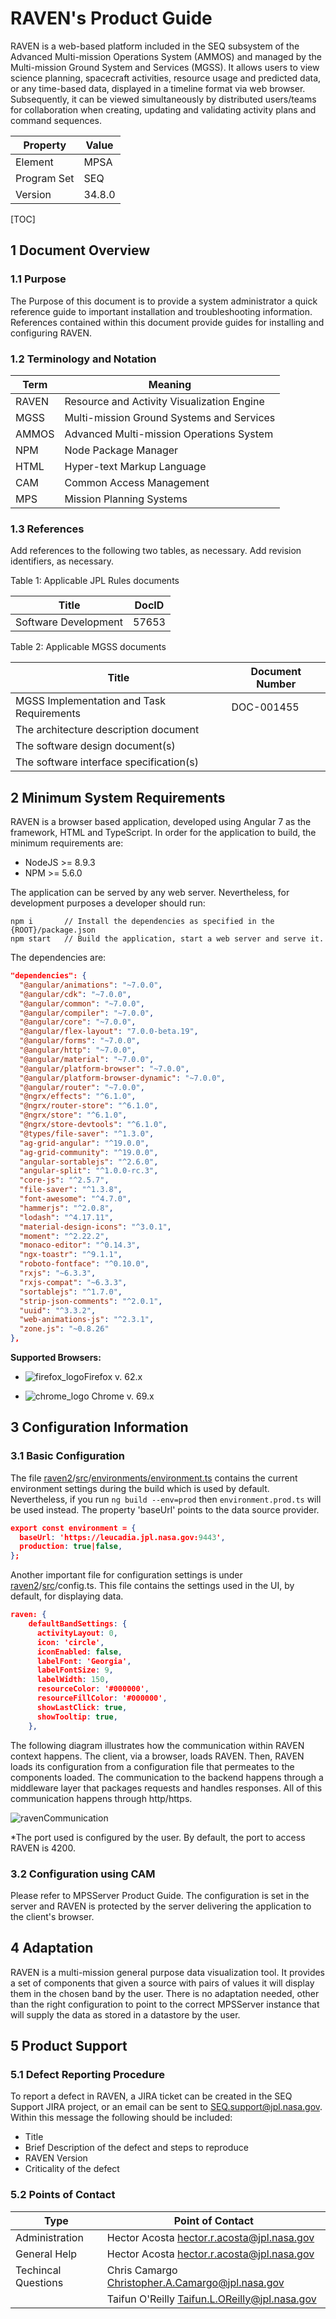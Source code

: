 # RAVEN's Product Guide

RAVEN is a web-based platform included in the SEQ subsystem of the Advanced Multi-mission Operations System (AMMOS) and managed by the Multi-mission Ground System and Services (MGSS). It allows users to view science planning, spacecraft activities, resource usage and predicted data, or any time-based data, displayed in a timeline format via web browser. Subsequently, it can be viewed simultaneously by distributed users/teams for collaboration when creating, updating and validating activity plans and command sequences.

| **Property** | **Value** |
| ------------ | --------- |
| Element      | MPSA      |
| Program Set  | SEQ       |
| Version      | 34.8.0    |



[TOC]

## 1 Document Overview

### 1.1             Purpose

The Purpose of this document is to provide a system administrator a quick reference guide to important installation and troubleshooting information. References contained within this document provide guides for installing and configuring RAVEN.

### 1.2             Terminology and Notation

| Term  | Meaning                                    |
| ----- | ------------------------------------------ |
| RAVEN | Resource and Activity Visualization Engine |
| MGSS  | Multi-mission Ground Systems and Services  |
| AMMOS | Advanced Multi-mission Operations System   |
| NPM   | Node Package Manager                       |
| HTML  | Hyper-text Markup Language                 |
| CAM   | Common Access Management                   |
| MPS   | Mission Planning Systems                   |



### 1.3             References

Add references to the following two tables, as necessary. Add revision identifiers, as necessary.

Table 1: Applicable JPL Rules documents

| Title                | DocID |
| -------------------- | ----- |
| Software Development | 57653 |

Table 2: Applicable MGSS documents

| Title                                     | Document Number |
| ----------------------------------------- | --------------- |
| MGSS Implementation and Task Requirements | DOC-001455      |
| The architecture   description document   |                 |
| The software design   document(s)         |                 |
| The software   interface specification(s) |                 |



## 2 Minimum System Requirements

RAVEN is a browser based application, developed using Angular 7 as the framework, HTML and TypeScript. In order for the application to build, the minimum requirements are:

- NodeJS >= 8.9.3
- NPM >= 5.6.0

The application can be served by any web server. Nevertheless, for development purposes a developer should run: 

```shell
npm i 		// Install the dependencies as specified in the {ROOT}/package.json
npm start	// Build the application, start a web server and serve it. 
```

The dependencies are: 

```json
"dependencies": {
  "@angular/animations": "~7.0.0",
  "@angular/cdk": "~7.0.0",
  "@angular/common": "~7.0.0",
  "@angular/compiler": "~7.0.0",
  "@angular/core": "~7.0.0",
  "@angular/flex-layout": "7.0.0-beta.19",
  "@angular/forms": "~7.0.0",
  "@angular/http": "~7.0.0",
  "@angular/material": "~7.0.0",
  "@angular/platform-browser": "~7.0.0",
  "@angular/platform-browser-dynamic": "~7.0.0",
  "@angular/router": "~7.0.0",
  "@ngrx/effects": "^6.1.0",
  "@ngrx/router-store": "^6.1.0",
  "@ngrx/store": "^6.1.0",
  "@ngrx/store-devtools": "^6.1.0",
  "@types/file-saver": "^1.3.0",
  "ag-grid-angular": "^19.0.0",
  "ag-grid-community": "^19.0.0",
  "angular-sortablejs": "^2.6.0",
  "angular-split": "^1.0.0-rc.3",
  "core-js": "^2.5.7",
  "file-saver": "^1.3.8",
  "font-awesome": "^4.7.0",
  "hammerjs": "^2.0.8",
  "lodash": "^4.17.11",
  "material-design-icons": "^3.0.1",
  "moment": "^2.22.2",
  "monaco-editor": "^0.14.3",
  "ngx-toastr": "^9.1.1",
  "roboto-fontface": "^0.10.0",
  "rxjs": "~6.3.3",
  "rxjs-compat": "~6.3.3",
  "sortablejs": "^1.7.0",
  "strip-json-comments": "^2.0.1",
  "uuid": "^3.3.2",
  "web-animations-js": "^2.3.1",
  "zone.js": "~0.8.26"
},
```



**Supported Browsers:** 

- ![firefox_logo](./images/firefox_logo.png)Firefox v. 62.x

- ![chrome_logo](./images/chrome_logo.png) Chrome v. 69.x



## 3 Configuration Information

### 3.1 Basic Configuration

The file [raven2](https://github.jpl.nasa.gov/MPS/raven2)/[src](https://github.jpl.nasa.gov/MPS/raven2/tree/develop/src)/[environments/environment.ts](https://github.jpl.nasa.gov/MPS/raven2/tree/develop/src/environments/environment.ts) contains the current environment settings during the build which is used by default. Nevertheless, if you run `ng build --env=prod` then `environment.prod.ts` will be used instead. The property 'baseUrl' points to the data source provider. 

```json
export const environment = {
  baseUrl: 'https://leucadia.jpl.nasa.gov:9443',
  production: true|false,
};
```



Another important file for configuration settings is under [raven2](https://github.jpl.nasa.gov/MPS/raven2/config.ts)/[src](https://github.jpl.nasa.gov/MPS/raven2/tree/develop/src)/config.ts. This file contains the settings used in the UI, by default, for displaying data. 

```json
raven: {
    defaultBandSettings: {
      activityLayout: 0,
      icon: 'circle',
      iconEnabled: false,
      labelFont: 'Georgia',
      labelFontSize: 9,
      labelWidth: 150,
      resourceColor: '#000000',
      resourceFillColor: '#000000',
      showLastClick: true,
      showTooltip: true,
    },
```

 

The following diagram illustrates how the communication within RAVEN context happens. The client, via a browser, loads RAVEN. Then, RAVEN loads its configuration from a configuration file that permeates to the components loaded. The communication to the backend happens through a middleware layer that packages requests and handles responses. All of this communication happens through http/https. 



![ravenCommunication](./images/ravenCommunication.png)

*The port used is configured by the user. By default, the port to access RAVEN is 4200. 



### 3.2  Configuration using CAM

Please refer to MPSServer Product Guide. The configuration is set in the server and RAVEN is protected by the server delivering the application to the client's browser. 



## 4 Adaptation

RAVEN is a multi-mission general purpose data visualization tool. It provides a set of components that given a source with pairs of values it will display them in the chosen band by the user. There is no adaptation needed, other than the right configuration to point to the correct MPSServer instance that will supply the data as stored in a datastore by the user. 



## 5 Product Support

### 5.1 Defect Reporting Procedure

To report a defect in RAVEN, a JIRA ticket can be created in the SEQ Support JIRA project, or an email can be sent to [SEQ.support@jpl.nasa.gov](mailto:SEQ.support@jpl.nasa.gov). Within this message the following should be included:

- Title
- Brief Description of the defect and steps to reproduce
- RAVEN Version
- Criticality of the defect

### 5.2 Points of Contact

| Type                | Point of Contact                                             |
| ------------------- | ------------------------------------------------------------ |
| Administration      | Hector Acosta [hector.r.acosta@jpl.nasa.gov](mailto:hector.r.acosta@jpl.nasa.gov) |
| General Help        | Hector Acosta [hector.r.acosta@jpl.nasa.gov](mailto:hector.r.acosta@jpl.nasa.gov) |
| Techincal Questions | Chris Camargo [Christopher.A.Camargo@jpl.nasa.gov](mailto:Christopher.A.Camargo@jpl.nasa.gov) |
|                     | Taifun O'Reilly [Taifun.L.OReilly@jpl.nasa.gov](mailto:Taifun.L.OReilly@jpl.nasa.gov) |

